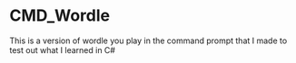# CMD_Wordle

This is a version of wordle you play in the command prompt that I made to test out what I learned in C#

